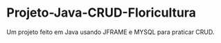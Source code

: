 # Projeto-Java-CRUD-Floricultura
Um projeto feito em Java usando JFRAME e MYSQL para praticar CRUD.
